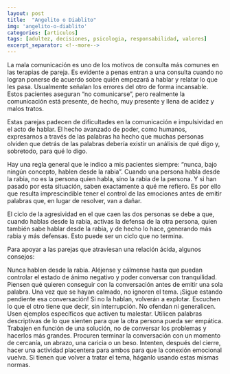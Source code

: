 ```yaml
---
layout: post
title:  "Angelito o Diablito"
img: 'angelito-o-diablito'
categories: [articulos]
tags: [adultez, decisiones, psicologia, responsabilidad, valores]
excerpt_separator: <!--more-->
---
```


La mala comunicación es uno de los motivos de consulta más comunes en las terapias de pareja. Es evidente a penas entran a una consulta cuando no logran ponerse de acuerdo sobre quién empezará a hablar y relatar lo que les pasa. Usualmente señalan los errores del otro de forma incansable. Estos pacientes aseguran “no comunicarse”, pero realmente la comunicación está presente, de hecho, muy presente y llena de acidez y malos tratos.

Estas parejas padecen de dificultades en la comunicación e impulsividad en el acto de hablar. El hecho avanzado de poder, como humanos, expresarnos a través de las palabras ha hecho que muchas personas olviden que detrás de las palabras debería existir un análisis de qué digo y, sobretodo, para qué lo digo.

Hay una regla general que le indico a mis pacientes siempre: “nunca, bajo ningún concepto, hablen desde la rabia”. Cuando una persona habla desde la rabia, no es la persona quien habla, sino la rabia de la persona. Y si han pasado por esta situación, saben exactamente a qué me refiero. Es por ello que resulta imprescindible tener el control de las emociones antes de emitir palabras que, en lugar de resolver, van a dañar.

El ciclo de la agresividad en el que caen las dos personas se debe a que, cuando hablas desde la rabia, activas la defensa de la otra persona, quien también sabe hablar desde la rabia, y de hecho lo hace, generando más rabia y más defensas. Esto puede ser un ciclo que no termina.

Para apoyar a las parejas que atraviesan una relación ácida, algunos consejos:

Nunca hablen desde la rabia. Aléjense y cálmense hasta que puedan controlar el estado de ánimo negativo y poder conversar con tranquilidad.
Piensen qué quieren conseguir con la conversación antes de emitir una sola palabra.
Una vez que se hayan calmado, no ignoren el tema. ¡Sigue estando pendiente esa conversación! Si no la hablan, volverán a explotar.
Escuchen lo que el otro tiene que decir, sin interrupción.
No ofendan ni generalicen. Usen ejemplos específicos que activen tu malestar.
Utilicen palabras descriptivas de lo que sienten para que la otra persona pueda ser empática.
Trabajen en función de una solución, no de conversar los problemas y hacerlos más grandes.
Procuren terminar la conversación con un momento de cercanía, un abrazo, una caricia o un beso.
Intenten, después del cierre, hacer una actividad placentera para ambos para que la conexión emocional vuelva.
Si tienen que volver a tratar el tema, háganlo usando estas mismas normas.